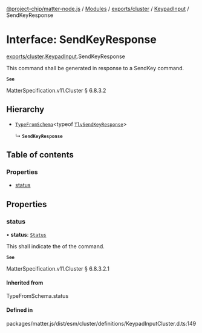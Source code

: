 [@project-chip/matter-node.js](../README.md) / [Modules](../modules.md) / [exports/cluster](../modules/exports_cluster.md) / [KeypadInput](../modules/exports_cluster.KeypadInput.md) / SendKeyResponse

# Interface: SendKeyResponse

[exports/cluster](../modules/exports_cluster.md).[KeypadInput](../modules/exports_cluster.KeypadInput.md).SendKeyResponse

This command shall be generated in response to a SendKey command.

**`See`**

MatterSpecification.v11.Cluster § 6.8.3.2

## Hierarchy

- [`TypeFromSchema`](../modules/exports_tlv.md#typefromschema)\<typeof [`TlvSendKeyResponse`](../modules/exports_cluster.KeypadInput.md#tlvsendkeyresponse)\>

  ↳ **`SendKeyResponse`**

## Table of contents

### Properties

- [status](exports_cluster.KeypadInput.SendKeyResponse.md#status)

## Properties

### status

• **status**: [`Status`](../enums/exports_cluster.KeypadInput.Status.md)

This shall indicate the of the command.

**`See`**

MatterSpecification.v11.Cluster § 6.8.3.2.1

#### Inherited from

TypeFromSchema.status

#### Defined in

packages/matter.js/dist/esm/cluster/definitions/KeypadInputCluster.d.ts:149
